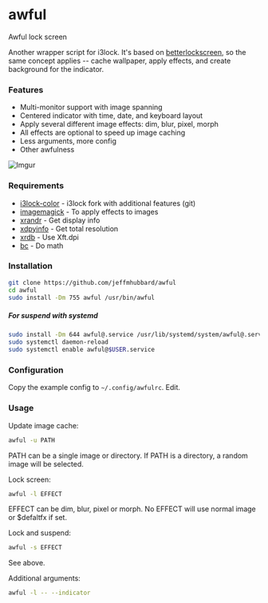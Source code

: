 # awful
Awful lock screen  
  
Another wrapper script for i3lock. It's based on
[betterlockscreen](https://github.com/pavanjadhaw/betterlockscreen), so the
same concept applies -- cache wallpaper, apply effects, and create background
for the indicator.

### Features
- Multi-monitor support with image spanning
- Centered indicator with time, date, and keyboard layout
- Apply several different image effects: dim, blur, pixel, morph
- All effects are optional to speed up image caching
- Less arguments, more config
- Other awfulness

![Imgur](https://i.imgur.com/y1cpYv7.png)

### Requirements
- [i3lock-color](https://github.com/PandorasFox/i3lock-color) - i3lock fork with additional features (git)  
- [imagemagick](https://www.imagemagick.org/script/index.php) - To apply effects to images  
- [xrandr](https://www.x.org/wiki/Projects/XRandR/) - Get display info  
- [xdpyinfo](https://www.x.org/archive/X11R7.7/doc/man/man1/xdpyinfo.1.xhtml) - Get total resolution  
- [xrdb](https://www.x.org/pub/X11R7.5/doc/man/man1/xrdb.1.html) - Use Xft.dpi 
- [bc](https://www.gnu.org/software/bc/) - Do math  

### Installation
```sh
git clone https://github.com/jeffmhubbard/awful
cd awful
sudo install -Dm 755 awful /usr/bin/awful
```

##### For suspend with systemd
```sh
sudo install -Dm 644 awful@.service /usr/lib/systemd/system/awful@.service
sudo systemctl daemon-reload
sudo systemctl enable awful@$USER.service
```

### Configuration
Copy the example config to `~/.config/awfulrc`. Edit.  

### Usage
Update image cache:
```sh
awful -u PATH
```  
PATH can be a single image or directory. If PATH is a directory, a random image will be selected.  

Lock screen:
```sh
awful -l EFFECT
```
EFFECT can be dim, blur, pixel or morph. No EFFECT will use normal image or $defaltfx if set. 

Lock and suspend:
```sh
awful -s EFFECT
```
See above.  

Additional arguments:
```sh
awful -l -- --indicator
```

